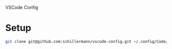 VSCode Config
# Setup
```sh
git clone git@github.com:schillermann/vscode-config.git ~/.config/Code/User
```
